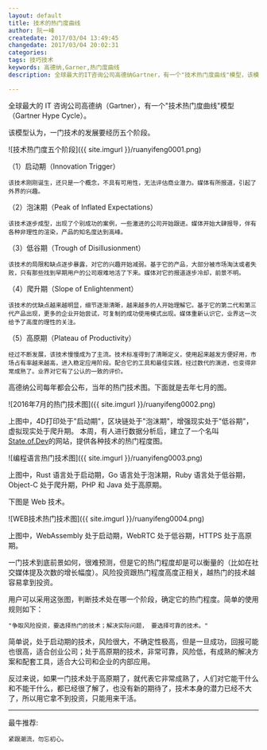 ```yaml
---
layout: default
title: 技术的热门度曲线
author: 阮一峰
createdate: 2017/03/04 13:49:45
changedate: 2017/03/04 20:02:31
categories: 
tags: 技巧技术
keywords: 高德纳,Garner,热门度曲线
description: 全球最大的IT咨询公司高德纳Gartner，有一个"技术热门度曲线"模型，该模型认为，一门技术的发展要经历五个阶段。

---
```


全球最大的 IT 咨询公司高德纳（Gartner），有一个"技术热门度曲线"模型（Gartner Hype Cycle）。

该模型认为，一门技术的发展要经历五个阶段。

![技术热门度五个阶段]({{ site.imgurl }}/ruanyifeng0001.png)

（1）启动期（Innovation Trigger）

	该技术刚刚诞生，还只是一个概念，不具有可用性，无法评估商业潜力。媒体有所报道，引起了外界的兴趣。

（2）泡沫期（Peak of Inflated Expectations）

	该技术逐步成型，出现了个别成功的案例，一些激进的公司开始跟进。媒体开始大肆报导，伴有各种非理性的渲染，产品的知名度达到高峰。

（3）低谷期（Trough of Disillusionment）

	该技术的局限和缺点逐步暴露，对它的兴趣开始减弱。基于它的产品，大部分被市场淘汰或者失败，只有那些找到早期用户的公司艰难地活了下来。媒体对它的报道逐步冷却，前景不明。

（4）爬升期（Slope of Enlightenment）

	该技术的优缺点越来越明显，细节逐渐清晰，越来越多的人开始理解它。基于它的第二代和第三代产品出现，更多的企业开始尝试，可复制的成功使用模式出现。媒体重新认识它，业界这一次给予了高度的理性的关注。

（5）高原期（Plateau of Productivity）

	经过不断发展，该技术慢慢成为了主流。技术标准得到了清晰定义，使用起来越发方便好用，市场占有率越来越高，进入稳定应用阶段。配合它的工具和最佳实践，经过数代的演进，也变得非常成熟了。业界对它有了公认的一致的评价。

高德纳公司每年都会公布，当年的热门技术图。下面就是去年七月的图。

![2016年7月的热门技术图]({{ site.imgurl }}/ruanyifeng0002.png)

上图中，4D打印处于"启动期"，区块链处于"泡沫期"，增强现实处于"低谷期"，虚拟现实处于爬升期。
本周，有人进行数据分析后，建立了一个名叫[State.of.Dev](https://stateofdev.com/)的网站，提供各种技术的热门程度图。

![编程语言热门技术图]({{ site.imgurl }}/ruanyifeng0003.png)

上图中，Rust 语言处于启动期，Go 语言处于泡沫期，Ruby 语言处于低谷期，Object-C 处于爬升期，PHP 和 Java 处于高原期。

下图是 Web 技术。

![WEB技术热门技术图]({{ site.imgurl }}/ruanyifeng0004.png)

上图中，WebAssembly 处于启动期，WebRTC 处于低谷期，HTTPS 处于高原期。

一门技术到底前景如何，很难预测，但是它的热门程度却是可以衡量的（比如在社交媒体提及次数的增长幅度）。风险投资跟热门程度高度正相关，越热门的技术越容易拿到投资。

用户可以采用这张图，判断技术处在哪一个阶段，确定它的热门程度。简单的使用规则如下：

	"争取风险投资，要选择热门的技术；解决实际问题， 要选择可靠的技术。"

简单说，处于启动期的技术，风险很大，不确定性极高，但是一旦成功，回报可能也很高，适合创业公司；处于高原期的技术，非常可靠，风险低，有成熟的解决方案和配套工具，适合大公司和企业的内部应用。

反过来说，如果一门技术处于高原期了，就代表它非常成熟了，人们对它能干什么和不能干什么，都已经很了解了，也没有新的期待了，技术本身的潜力已经不大了，所以用它拿不到投资，只能用来干活。

----

最牛推荐:

	紧跟潮流，勿忘初心。
